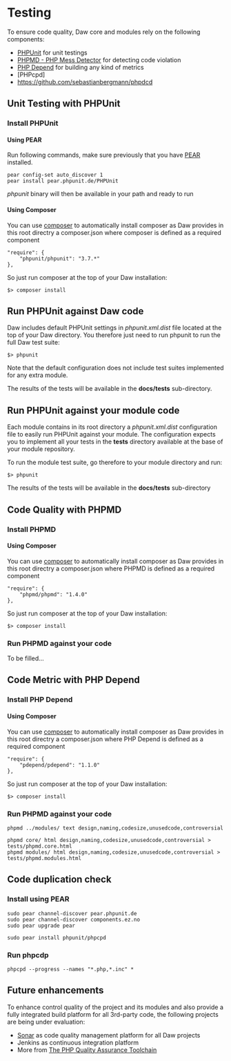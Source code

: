 # Testing

To ensure code quality, Daw core and modules rely on the following components:
 - [PHPUnit]() for unit testings
 - [PHPMD - PHP Mess Detector](http://http://phpmd.org/) for detecting code violation
 - [PHP Depend](http://http://pdepend.org/) for building any kind of metrics
 - [PHPcpd]
 - https://github.com/sebastianbergmann/phpdcd


## Unit Testing with PHPUnit

### Install PHPUnit

#### Using PEAR

Run following commands, make sure previously that you have [PEAR](http://pear.php.net/) installed.

    pear config-set auto_discover 1
    pear install pear.phpunit.de/PHPUnit


*phpunit* binary will then be available in your path and ready to run

#### Using Composer

You can use [composer](http://getcomposer.org) to automatically install composer as Daw provides in this root directry a composer.json where composer is defined as a required component

    "require": {
        "phpunit/phpunit": "3.7.*"
    },

So just run composer at the top of your Daw installation:

    $> composer install


## Run PHPUnit against Daw code

Daw includes default PHPUnit settings in *phpunit.xml.dist* file located at the top of your Daw directory. You therefore just need to run phpunit to run the full Daw test suite:

    $> phpunit

Note that the default configuration does not include test suites implemented for any extra module.

The results of the tests will be available in the **docs/tests** sub-directory.


## Run PHPUnit against your module code

Each module contains in its root directory a *phpunit.xml.dist* configuration file to easily run PHPUnit against your module. The configuration expects you to implement all your tests in the **tests** directory available at the base of your module repository.

To run the module test suite, go therefore to your module directory and run:

    $> phpunit

The results of the tests will be available in the **docs/tests** sub-directory


## Code Quality with PHPMD

### Install PHPMD

#### Using Composer

You can use [composer](http://getcomposer.org) to automatically install composer as Daw provides in this root directry a composer.json where PHPMD is defined as a required component

    "require": {
        "phpmd/phpmd": "1.4.0"
    },

So just run composer at the top of your Daw installation:

    $> composer install

### Run PHPMD against your code

To be filled...


## Code Metric with PHP Depend

### Install PHP Depend

#### Using Composer

You can use [composer](http://getcomposer.org) to automatically install composer as Daw provides in this root directry a composer.json where PHP Depend is defined as a required component

    "require": {
        "pdepend/pdepend": "1.1.0"
    },

So just run composer at the top of your Daw installation:

    $> composer install

### Run PHPMD against your code

    phpmd ../modules/ text design,naming,codesize,unusedcode,controversial

    phpmd core/ html design,naming,codesize,unusedcode,controversial > tests/phpmd.core.html
    phpmd modules/ html design,naming,codesize,unusedcode,controversial > tests/phpmd.modules.html



## Code duplication check

### Install using PEAR

    sudo pear channel-discover pear.phpunit.de
    sudo pear channel-discover components.ez.no
    sudo pear upgrade pear

    sudo pear install phpunit/phpcpd

### Run phpcdp

    phpcpd --progress --names "*.php,*.inc" *


## Future enhancements

To enhance control quality of the project and its modules and also provide a fully integrated build platform for all 3rd-party code, the following projects are being under evaluation:
 - [Sonar](http://www.sonarsource.org/) as code quality management platform for all Daw projects
 - Jenkins as continuous integration platform
 - More from [The PHP Quality Assurance Toolchain](http://phpqatools.org/)
